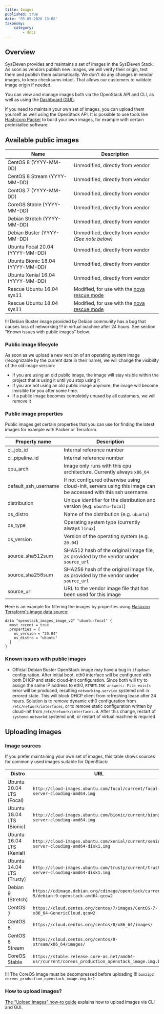 ```yaml
---
title: Images
published: true
date: '05-05-2020 10:08'
taxonomy:
    category:
        - docs
---
```


## Overview

SysEleven provides and maintains a set of images in the SysEleven Stack. As soon as vendors publish new images, we will verify their origin, test them and publish them automatically. We don't do any changes in vendor images, to keep checksums intact. That allows our customers to validate image origin if needed.

You can view and manage images both via the OpenStack API and CLI, as well as using the [Dashboard (GUI)](https://dashboard.cloud.syseleven.net).

If you need to maintain your own set of images, you can upload them yourself as well using the OpenStack API. It is possible to use tools like [Hashicorp Packer](https://www.packer.io/) to build your own images, for example with certain preinstalled software.

## Available public images

Name                             | Description                                         |
---------------------------------|-----------------------------------------------------|
CentOS 8 (YYYY-MM-DD)            | Unmodified, directly from vendor                    |
CentOS 8 Stream (YYYY-MM-DD)     | Unmodified, directly from vendor                    |
CentOS 7 (YYYY-MM-DD)            | Unmodified, directly from vendor                    |
CoreOS Stable (YYYY-MM-DD)       | Unmodified, directly from vendor                    |
Debian Stretch (YYYY-MM-DD)      | Unmodified, directly from vendor                    |
Debian Buster (YYYY-MM-DD)       | Unmodified, directly from vendor *(See note below)* |
Ubuntu Focal 20.04 (YYYY-MM-DD)  | Unmodified, directly from vendor                    |
Ubuntu Bionic 18.04 (YYYY-MM-DD) | Unmodified, directly from vendor                    |
Ubuntu Xenial 16.04 (YYYY-MM-DD) | Unmodified, directly from vendor                    |
Rescue Ubuntu 16.04 sys11        | Modified, for use with the [nova rescue mode](../../03.Howtos/05.nova-rescue-mode/docs.en.md) |
Rescue Ubuntu 18.04 sys11        | Modified, for use with the [nova rescue mode](../../03.Howtos/05.nova-rescue-mode/docs.en.md) |

!!! Debian Buster image provided by Debian community has a bug that causes loss of networking
!!! in virtual machine after 24 hours. See section "Known issues with public images" below.

### Public image lifecycle

As soon as we upload a new version of an operating system image (recognizable by the current date in their name), we will change the visibility of the old image version:

- If you are using an old public image, the image will stay visible within the project that is using it until you stop using it
- If you are not using an old public image anymore, the image will become invisible for you after some time.
- If a public image becomes completely unused by all customers, we will remove it

### Public image properties

Public images get certain properties that you can use for finding the latest images for example with Packer or Terraform.

Property name                    | Description                               |
---------------------------------|-------------------------------------------|
ci_job_id                        | Internal reference number                 |
ci_pipeline_id                   | Internal reference number                 |
cpu_arch                         | Image only runs with this cpu architecture. Currently always `x86_64` |
default_ssh_username             | If not configured otherwise using cloud-init, servers using this image can be accessed with this ssh username. |
distribution                     | Unique identifier for the distribution and version (e.g. `ubuntu-focal`) |
os_distro                        | Name of the distribution (e.g. `ubuntu`)  |
os_type                          | Operating system type (currently always `linux`) |
os_version                       | Version of the operating system (e.g. `20.04`) |
source_sha512sum                 | SHA512 hash of the original image file, as provided by the vendor under `source_url` |
source_sha256sum                 | SHA256 hash of the original image file, as provided by the vendor under `source_url` |
source_url                       | URL to the vendor image file that has been used for this image |

Here is an example for filtering the images by properties using [Hasicorp Terraform's image data source](https://www.terraform.io/docs/providers/openstack/d/images_image_v2.html):

```hcl
data "openstack_images_image_v2" "ubuntu-focal" {
  most_recent = true
  properties = {
    os_version = "20.04"
    os_distro = "ubuntu"
  }
}
```

### Known issues with public images

- Official Debian Buster OpenStack image may have a bug in `ifupdown` configuration. After initial boot, eth0 interface
will be configured with both DHCP and static cloud-init configuration. Since both will try to assign the same IP
address to eth0, `RTNETLINK answers: File exists` error will be produced, resulting `networking.service` systemd unit
in errored state. This will block DHCP client from refreshing lease after 24 hours. Solution is to remove dynamic eth0
configuration from `/etc/network/interfaces`, or to remove static configuration written by cloud-init from
`/etc/network/interfaces.d`. After this change, restart of `systemd-networkd` systemd unit, or restart of virtual
machine is required.

## Uploading images

### Image sources

If you prefer maintaining your own set of images, this table shows sources for commonly used images suitable for OpenStack:

Distro                    | URL |
--------------------------|-----|
Ubuntu 20.04 LTS (Focal)  | `http://cloud-images.ubuntu.com/focal/current/focal-server-cloudimg-amd64.img` |
Ubuntu 18.04 LTS (Bionic) | `http://cloud-images.ubuntu.com/bionic/current/bionic-server-cloudimg-amd64.img` |
Ubuntu 16.04 LTS (Xenial) | `http://cloud-images.ubuntu.com/xenial/current/xenial-server-cloudimg-amd64-disk1.img` |
Ubuntu 14.04 LTS (Trusty) | `http://cloud-images.ubuntu.com/trusty/current/trusty-server-cloudimg-amd64-disk1.img` |
Debian 9 (Stretch)        | `https://cdimage.debian.org/cdimage/openstack/current-9/debian-9-openstack-amd64.qcow2` |
CentOS 7                  | `https://cloud.centos.org/centos/7/images/CentOS-7-x86_64-GenericCloud.qcow2` |
CentOS 8                  | `https://cloud.centos.org/centos/8/x86_64/images/` |
CentOS 8 Stream           | `https://cloud.centos.org/centos/8-stream/x86_64/images/` |
CoreOS Stable             | `https://stable.release.core-os.net/amd64-usr/current/coreos_production_openstack_image.img.bz2` |

!!! The CoreOS image must be decompressed before uploading
!!! `bunzip2 coreos_production_openstack_image.img.bz2`

### How to upload images?

[The "Upload Images" how-to guide](../../03.Howtos/07.upload-images/docs.en.md) explains how to upload images via CLI and GUI.
